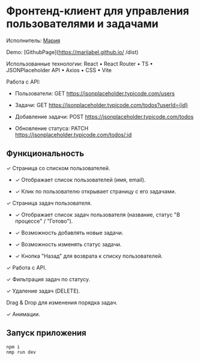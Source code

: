 # Фронтенд-клиент для управления пользователями и задачами

Исполнитель: [Мария](https://t.me/MariiaBel)

Demo: [GithubPage](https://mariiabel.github.io/ /dist)

Использованные технологии: React • React Router • TS • JSONPlaceholder API • Axios • CSS • Vite

Работа с API:

-   Пользователи: GET https://jsonplaceholder.typicode.com/users

-   Задачи: GET https://jsonplaceholder.typicode.com/todos?userId={id}

-   Добавление задачи: POST https://jsonplaceholder.typicode.com/todos

-   Обновление статуса: PATCH https://jsonplaceholder.typicode.com/todos/:id

## Функциональность

&check; Страница со списком пользователей.

-   &check; Отображает список пользователей (имя, email).

-   &check; Клик по пользователю открывает страницу с его задачами.

&check; Страница задач пользователя.

-   &check; Отображает список задач пользователя (название, статус "В процессе" / "Готово").

-   &check; Возможность добавлять новые задачи.

-   &check; Возможность изменять статус задачи.

-   &check; Кнопка "Назад" для возврата к списку пользователей.

&check; Работа с API.

&check; Фильтрация задач по статусу.

&check; Удаление задач (DELETE).

Drag & Drop для изменения порядка задач.

&check; Анимации.

## Запуск приложения

```
npm i
nmp run dev
```
